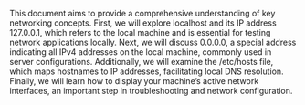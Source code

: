 This document aims to provide a comprehensive understanding of key networking concepts. First, we will explore localhost and its IP address 127.0.0.1, which refers to the local machine and is essential for testing network applications locally. Next, we will discuss 0.0.0.0, a special address indicating all IPv4 addresses on the local machine, commonly used in server configurations. Additionally, we will examine the /etc/hosts file, which maps hostnames to IP addresses, facilitating local DNS resolution. Finally, we will learn how to display your machine’s active network interfaces, an important step in troubleshooting and network configuration.
